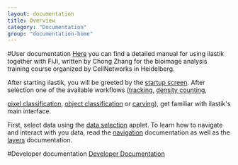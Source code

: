 ```yaml
---
layout: documentation
title: Overview
category: "Documentation"
group: "documentation-home"
---
```

#User documentation
[Here]({{site.baseurl}}/documentation/ilastik_manual.pdf) you can find a detailed manual 
for using ilastik together with FiJi, written by Chong Zhang for the bioimage analysis
training course organized by CellNetworks in Heidelberg. 

After starting ilastik, you will be greeted by the
[startup screen]({{site.baseurl}}/documentation/basics/startup.html).
After selection one of the available workflows
([tracking]({{site.baseurl}}/documentation/tracking/tracking.html),
[density counting]({{site.baseurl}}/documentation/counting/counting.html),

[pixel classification]({{site.baseurl}}/documentation/pixelclassification/pixelclassification.html),
[object classification]({{site.baseurl}}/documentation/objects/objects.html)
or
[carving]({{site.baseurl}}/documentation/carving/carving.html)),
get familiar with ilastik's main interface.

First, select data using the
[data selection]({{site.baseurl}}/documentation/basics/dataselection.html)
applet.
To learn how to navigate and interact with you data, read the
[navigation]({{site.baseurl}}/documentation/basics/navigation.html)
documentation as well as the
[layers]({{site.baseurl}}/documentation/basics/layers.html)
documentation.

#Developer documentation
[Developer Documentation]({{site.baseurl}}/development.html)

